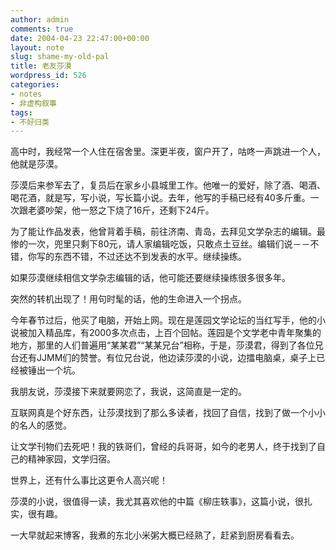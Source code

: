 ```yaml
---
author: admin
comments: true
date: 2004-04-23 22:47:00+00:00
layout: note
slug: shame-my-old-pal
title: 老友莎漠
wordpress_id: 526
categories:
- notes
- 非虚构叙事
tags:
- 不好归类
---
```


高中时，我经常一个人住在宿舍里。深更半夜，窗户开了，咕咚一声跳进一个人，他就是莎漠。
 
莎漠后来参军去了，复员后在家乡小县城里工作。他唯一的爱好，除了酒、喝酒、喝花酒，就是写，写小说，写长篇小说。去年，他写的手稿已经有40多斤重。一次跟老婆吵架，他一怒之下烧了16斤，还剩下24斤。
 
为了能让作品发表，他曾背着手稿，前往济南、青岛，去拜见文学杂志的编辑。最惨的一次，兜里只剩下80元，请人家编辑吃饭，只敢点土豆丝。编辑们说－－不错，你写的东西不错，不过还达不到发表的水平。继续操练。
 
如果莎漠继续相信文学杂志编辑的话，他可能还要继续操练很多很多年。
 
突然的转机出现了！用句时髦的话，他的生命进入一个拐点。
 
今年春节过后，他买了电脑，开始上网。现在是莲园文学论坛的当红写手，他的小说被加入精品库，有2000多次点击，上百个回帖。莲园是个文学老中青年聚集的地方，那里的人们普遍用“某某君”“某某兄台”相称，于是，莎漠君，得到了各位兄台还有JJMM们的赞誉。有位兄台说，他边读莎漠的小说，边擂电脑桌，桌子上已经被锤出一个坑。
 
我朋友说，莎漠接下来就要网恋了，我说，这简直是一定的。
 
互联网真是个好东西，让莎漠找到了那么多读者，找回了自信，找到了做一个小小的名人的感觉。
 
让文学刊物们去死吧！我的铁哥们，曾经的兵哥哥，如今的老男人，终于找到了自己的精神家园，文学归宿。
 
世界上，还有什么事比这更令人高兴呢！
 
莎漠的小说，很值得一读，我尤其喜欢他的中篇《柳庄轶事》，这篇小说，很扎实，很有趣。
 
一大早就起来博客，我煮的东北小米粥大概已经熟了，赶紧到厨房看看去。
